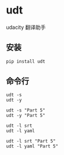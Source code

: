 # udt
udacity 翻译助手

## 安装

``` sh
pip install udt
```

## 命令行

```
udt -s
udt -y

udt -s "Part 5"
udt -y "Part 5"

udt -l srt
udt -l yaml

udt -l srt "Part 5"
udt -l yaml "Part 5"
```